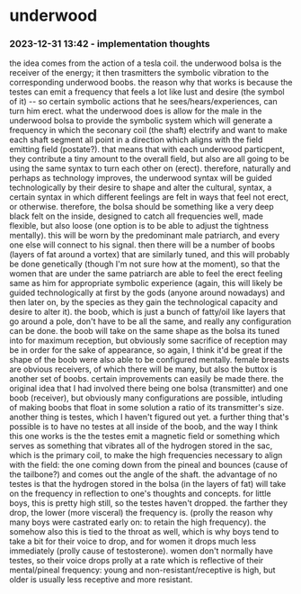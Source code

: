 # underwood

### 2023-12-31 13:42 - implementation thoughts

the idea comes from the action of a tesla coil. the underwood bolsa is the receiver of the energy; it then trasmitters the symbolic vibration to the corresponding underwood boobs. the reason why that works is because the testes can emit a frequency that feels a lot like lust and desire (the symbol of it) -- so certain symbolic actions that he sees/hears/experiences, can turn him erect. what the underwood does is allow for the male in the underwood bolsa to provide the symbolic system which will generate a frequency in which the seconary coil (the shaft) electrify and want to make each shaft segment all point in a direction which aligns with the field emitting field (postate?). that means that with each underwood particpent, they contribute a tiny amount to the overall field, but also are all going to be using the same syntax to turn each other on (erect). therefore, naturally and perhaps as technology improves, the underwood syntax will be guided technologically by their desire to shape and alter the cultural, syntax, a certain syntax in which different feelings are felt in ways that feel not erect, or otherwise.
therefore, the bolsa should be something like a very deep black felt on the inside, designed to catch all frequencies well, made flexible, but also loose (one option is to be able to adjust the tightness mentally). this will be worn by the predominant male patriarch, and every one else will connect to his signal. then there will be a number of boobs (layers of fat around a vortex) that are similarly tuned, and this will probably be done genetically (though I'm not sure how at the moment), so that the women that are under the same patriarch are able to feel the erect feeling same as him for appropriate symbolic experience (again, this will likely be guided technologically at first by the gods (anyone around nowadays) and then later on, by the species as they gain the technological capacity and desire to alter it).
the boob, which is just a bunch of fatty/oil like layers that go around a pole, don't have to be all the same, and really any configuration can be done. the boob will take on the same shape as the bolsa its tuned into for maximum reception, but obviously some sacrifice of reception may be in order for the sake of appearance, so again, I think it'd be great if the shape of the boob were also able to be configured mentally. female breasts are obvious receivers, of which there will be many, but also the buttox is another set of boobs. certain improvements can easily be made there. the original idea that I had involved there being one bolsa (transmitter) and one boob (receiver), but obviously many configurations are possible, intluding of making boobs that float in some solution a ratio of its transmitter's size. another thing is testes, which I haven't figured out yet.
a further thing that's possible is to have no testes at all inside of the boob, and the way I think this one works is the the testes emit a magnetic field or something which serves as something that vibrates all of the hydrogen stored in the sac, which is the primary coil, to make the high frequencies necessary to align with the field: the one coming down from the pineal and bounces (cause of the tailbone?) and comes out the angle of the shaft. the advantage of no testes is that the hydrogen stored in the bolsa (in the layers of fat) will take on the frequency in reflection to one's thoughts and concepts. for little boys, this is pretty high still, so the testes haven't dropped. the farther they drop, the lower (more visceral) the frequency is. (prolly the reason why many boys were castrated early on: to retain the high frequency). the somehow also this is tied to the throat as well, which is why boys tend to take a bit for their voice to drop, and for women it drops much less immediately (prolly cause of testosterone). women don't normally have testes, so their voice drops prolly at a rate which is reflective of their mental/pineal frequency: young and non-resistant/receptive is high, but older is usually less receptive and more resistant.
